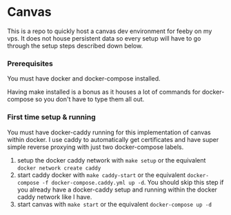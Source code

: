 # Canvas

This is a repo to quickly host a canvas dev environment for feeby on my vps. It does not house persistent data so every setup will have to go through the setup steps described down below. 
### Prerequisites
You must have docker and docker-compose installed.

Having make installed is a bonus as it houses a lot of commands for docker-compose so you don't have to type them all out. 
### First time setup & running
You must have docker-caddy running for this implementation of canvas within docker. I use caddy to automatically get certificates and have super simple reverse proxying with just two docker-compose labels. 

1. setup the docker caddy network with ```make setup``` or the equivalent ```docker network create caddy```
2. start caddy docker with ```make caddy-start``` or the equivalent ```docker-compose -f docker-compose.caddy.yml up -d```. You should skip this step if you already have a docker-caddy setup and running within the docker caddy network like I have.
3. start canvas with ```make start``` or the equivalent ```docker-compose up -d```
